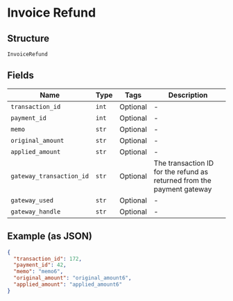 
# Invoice Refund

## Structure

`InvoiceRefund`

## Fields

| Name | Type | Tags | Description |
|  --- | --- | --- | --- |
| `transaction_id` | `int` | Optional | - |
| `payment_id` | `int` | Optional | - |
| `memo` | `str` | Optional | - |
| `original_amount` | `str` | Optional | - |
| `applied_amount` | `str` | Optional | - |
| `gateway_transaction_id` | `str` | Optional | The transaction ID for the refund as returned from the payment gateway |
| `gateway_used` | `str` | Optional | - |
| `gateway_handle` | `str` | Optional | - |

## Example (as JSON)

```json
{
  "transaction_id": 172,
  "payment_id": 42,
  "memo": "memo6",
  "original_amount": "original_amount6",
  "applied_amount": "applied_amount6"
}
```

